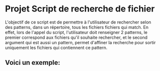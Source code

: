 # Projet Script de recherche de fichier

L'objectif de ce script est de permettre à l'utilisateur de rechercher selon des patterns, dans un répertoire, tous les fichiers fichiers qui match. En effet, lors de l'appel du script, l'utilisateur doit renseigner 2 patterns, le premier correspond aux fichiers qu'il souhaite rechercher, et le second argument qui est aussi un pattern, permet d'affiner la recherche pour sortir uniquement les fichiers qui contiennent ce pattern.

Voici un exemple:
----------------

